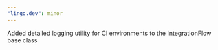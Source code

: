 ```yaml
---
"lingo.dev": minor
---
```


Added detailed logging utility for CI environments to the IntegrationFlow base class

